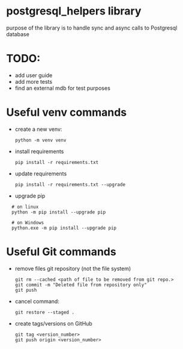 postgresql_helpers library
===

purpose of the library is to handle sync and async calls to Postgresql database

# TODO:
* add user guide
* add more tests
* find an external mdb for test purposes

# Useful venv commands

* create a new venv:
  ```
  python -m venv venv
  ```
* install requirements
  ```
  pip install -r requirements.txt
  ```
* update requirements
  ```
  pip install -r requirements.txt --upgrade
  ```

* upgrade pip
```
  # on linux
  python -m pip install --upgrade pip
```
```
  # on Windows
  python.exe -m pip install --upgrade pip
```


# Useful Git commands
* remove files git repository (not the file system)
    ```
    git rm --cached <path of file to be removed from git repo.>
    git commit -m "Deleted file from repository only"
    git push
    ```
* cancel command:
    ```
    git restore --staged .
    ```
* create tags/versions on GitHub
    ```
    git tag <version_number>
    git push origin <version_number>

    ```
 
  